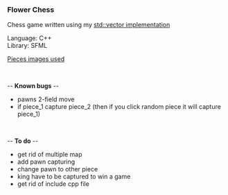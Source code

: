### Flower Chess

Chess game written using my [std::vector implementation](https://github.com/M4yfl0w3r/flower-vector)<br/>

Language: C++ <br/>
Library: SFML

[Pieces images used](https://commons.wikimedia.org/wiki/Category:PNG_chess_pieces/Standard_transparent)

<br/>

-- **Known bugs** --
- pawns 2-field move
- if piece\_1 capture piece\_2 (then if you click random piece it will capture piece_1)

<br/>

-- **To do** --
- get rid of multiple map
- add pawn capturing 
- change pawn to other piece 
- king have to be captured to win a game
- get rid of include cpp file


